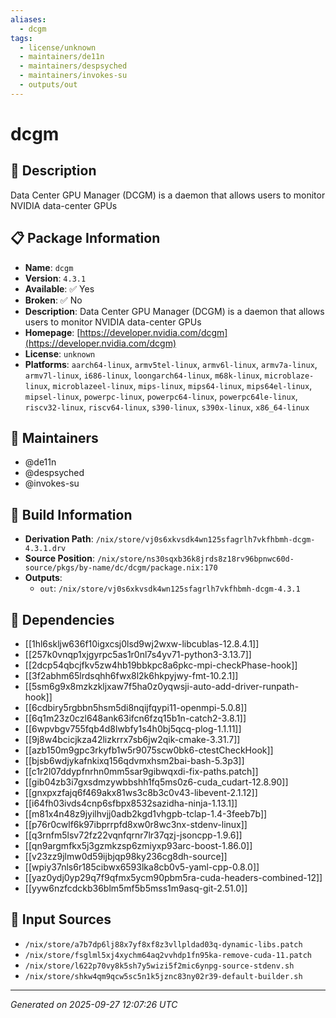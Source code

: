 ```yaml
---
aliases:
  - dcgm
tags:
  - license/unknown
  - maintainers/de11n
  - maintainers/despsyched
  - maintainers/invokes-su
  - outputs/out
---
```


# dcgm

## 📝 Description

Data Center GPU Manager (DCGM) is a daemon that allows users to monitor NVIDIA data-center GPUs

## 📋 Package Information

- **Name**: `dcgm`
- **Version**: `4.3.1`
- **Available**: ✅ Yes
- **Broken**: ✅ No
- **Description**: Data Center GPU Manager (DCGM) is a daemon that allows users to monitor NVIDIA data-center GPUs
- **Homepage**: [https://developer.nvidia.com/dcgm](https://developer.nvidia.com/dcgm)
- **License**: `unknown`
- **Platforms**: `aarch64-linux`, `armv5tel-linux`, `armv6l-linux`, `armv7a-linux`, `armv7l-linux`, `i686-linux`, `loongarch64-linux`, `m68k-linux`, `microblaze-linux`, `microblazeel-linux`, `mips-linux`, `mips64-linux`, `mips64el-linux`, `mipsel-linux`, `powerpc-linux`, `powerpc64-linux`, `powerpc64le-linux`, `riscv32-linux`, `riscv64-linux`, `s390-linux`, `s390x-linux`, `x86_64-linux`
## 👥 Maintainers

- @de11n
- @despsyched
- @invokes-su


## 🔧 Build Information

- **Derivation Path**: `/nix/store/vj0s6xkvsdk4wn125sfagrlh7vkfhbmh-dcgm-4.3.1.drv`
- **Source Position**: `/nix/store/ns30sqxb36k8jrds8z18rv96bpnwc60d-source/pkgs/by-name/dc/dcgm/package.nix:170`
- **Outputs**:
  - `out`:  `/nix/store/vj0s6xkvsdk4wn125sfagrlh7vkfhbmh-dcgm-4.3.1`

## 🔗 Dependencies

- [[1hl6skljw636f10igxcsj0lsd9wj2wxw-libcublas-12.8.4.1]]
- [[257k0vnqp1xjgyrpc5as1r0nl7s4yv71-python3-3.13.7]]
- [[2dcp54qbcjfkv5zw4hb19bbkpc8a6pkc-mpi-checkPhase-hook]]
- [[3f2abhm65lrdsqhh6fwx8l2k6hkpyjwy-fmt-10.2.1]]
- [[5sm6g9x8mzkzkljxaw7f5ha0z0yqwsji-auto-add-driver-runpath-hook]]
- [[6cdbiry5rgbbn5hsm5di8nqijfqypi11-openmpi-5.0.8]]
- [[6q1m23z0czl648ank63ifcn6fzq15b1n-catch2-3.8.1]]
- [[6wpvbgv755fqb4d8lwbfy1s4h0bj5qcq-plog-1.1.11]]
- [[9j8w4bcicjkza42lizkrrx7sb6jw2qik-cmake-3.31.7]]
- [[azb150m9gpc3rkyfb1w5r9075scw0bk6-ctestCheckHook]]
- [[bjsb6wdjykafnkixq156qdvmxhsm2bai-bash-5.3p3]]
- [[c1r2l07ddypfnrhn0mm5sar9gibwqxdi-fix-paths.patch]]
- [[gib04zb3i7gxsdmzywbbshh1fq5ms0z6-cuda_cudart-12.8.90]]
- [[gnxpxzfajq6f469akx81ws3c8b3c0v43-libevent-2.1.12]]
- [[i64fh03ivds4cnp6sfbpx8532sazidha-ninja-1.13.1]]
- [[m81x4n48z9jyilhvjj0adb2kgd1vhgpb-tclap-1.4-3feeb7b]]
- [[p76r0cwlf6k97ibprrpfd8xw0r8wc3nx-stdenv-linux]]
- [[q3rnfm5lsv72fz22vqnfqrnr7lr37qzj-jsoncpp-1.9.6]]
- [[qn9argmfkx5j3gzmkzsp6zmiyxp93arc-boost-1.86.0]]
- [[v23zz9jlmw0d59ijbjqp98ky236cg8dh-source]]
- [[wpiy37nls6r185cibwx6593lka8cb0v5-yaml-cpp-0.8.0]]
- [[yaz0ydj0yp29q7f9qfmx5ycm90pbm5ra-cuda-headers-combined-12]]
- [[yyw6nzfcdckb36blm5mf5b5mss1m9asq-git-2.51.0]]

## 📁 Input Sources

- `/nix/store/a7b7dp6lj88x7yf8xf8z3vllpldad03q-dynamic-libs.patch`
- `/nix/store/fsglml5xj4xychm64aq2vvhdp1fn95ka-remove-cuda-11.patch`
- `/nix/store/l622p70vy8k5sh7y5wizi5f2mic6ynpg-source-stdenv.sh`
- `/nix/store/shkw4qm9qcw5sc5n1k5jznc83ny02r39-default-builder.sh`

---
*Generated on 2025-09-27 12:07:26 UTC*
